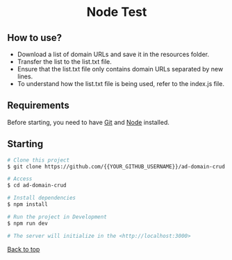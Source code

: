 <h1 align="center">Node Test</h1>

## How to use? ##

- Download a list of domain URLs and save it in the resources folder.
- Transfer the list to the list.txt file.
- Ensure that the list.txt file only contains domain URLs separated by new lines.
- To understand how the list.txt file is being used, refer to the index.js file. 

## Requirements ##

Before starting, you need to have [Git](https://git-scm.com) and [Node](https://nodejs.org/en/) installed.

## Starting ##

```bash
# Clone this project
$ git clone https://github.com/{{YOUR_GITHUB_USERNAME}}/ad-domain-crud

# Access
$ cd ad-domain-crud

# Install dependencies
$ npm install

# Run the project in Development
$ npm run dev

# The server will initialize in the <http://localhost:3000>
```

<a href="#top">Back to top</a>
